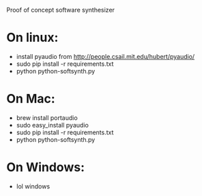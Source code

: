 Proof of concept software synthesizer

On linux:
=========
- install pyaudio from http://people.csail.mit.edu/hubert/pyaudio/
- sudo pip install -r requirements.txt
- python python-softsynth.py

On Mac:
=======
- brew install portaudio
- sudo easy_install pyaudio
- sudo pip install -r requirements.txt
- python python-softsynth.py


On Windows:
===========
- lol windows
